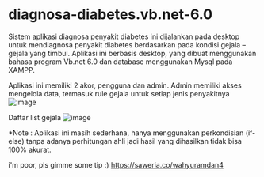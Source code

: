 # diagnosa-diabetes.vb.net-6.0
Sistem aplikasi diagnosa penyakit diabetes ini dijalankan pada desktop untuk mendiagnosa penyakit diabetes berdasarkan pada kondisi gejala – gejala yang timbul.
Aplikasi ini berbasis desktop, yang dibuat menggunakan bahasa program Vb.net 6.0 dan database menggunakan Mysql pada XAMPP.

Aplikasi ini memiliki 2 akor, pengguna dan admin.
Admin memiliki akses mengelola data, termasuk rule gejala untuk setiap jenis penyakitnya 
![image](https://github.com/WahyuRamdan/diagnosa-diabetes.vb.net-6.0/assets/102342175/1108ec0f-3d4d-409d-9b0f-0d77559a610f)

Daftar list gejala
![image](https://github.com/WahyuRamdan/diagnosa-diabetes.vb.net-6.0/assets/102342175/1c4a7016-d7e5-4de3-8159-7898a48939a0)


*Note : Aplikasi ini masih sederhana, hanya menggunakan perkondisian (if-else) tanpa adanya perhitungan ahli jadi hasil yang dihasilkan tidak bisa 100% akurat. 

i'm poor, pls gimme some tip :)
https://saweria.co/wahyuramdan4
